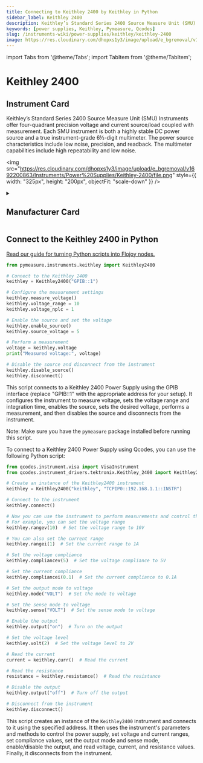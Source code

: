 ```yaml
---
title: Connecting to Keithley 2400 by Keithley in Python
sidebar_label: Keithley 2400
description: Keithley’s Standard Series 2400 Source Measure Unit (SMU) Instruments offer four-quadrant precision voltage and current source/load coupled with measurement. Each SMU instrument is both a highly stable DC power source and a true instrument-grade 6½-digit multimeter. The power source characteristics include low noise, precision, and readback. The multimeter capabilities include high repeatability and low noise.
keywords: [power supplies, Keithley, Pymeasure, Qcodes]
slug: /instruments-wiki/power-supplies/keithley/keithley-2400
image: https://res.cloudinary.com/dhopxs1y3/image/upload/e_bgremoval/v1692200863/Instruments/Power%20Supplies/Keithley-2400/file.png
---
```


import Tabs from '@theme/Tabs';
import TabItem from '@theme/TabItem';

# Keithley 2400

## Instrument Card

<div className="flex">

<div>

Keithley’s Standard Series 2400 Source Measure Unit (SMU) Instruments offer four-quadrant precision voltage and current source/load coupled with measurement. Each SMU instrument is both a highly stable DC power source and a true instrument-grade 6½-digit multimeter. The power source characteristics include low noise, precision, and readback. The multimeter capabilities include high repeatability and low noise.

</div>

<img src="https://res.cloudinary.com/dhopxs1y3/image/upload/e_bgremoval/v1692200863/Instruments/Power%20Supplies/Keithley-2400/file.png" style={{ width: "325px", height: "200px", objectFit: "scale-down" }} />

</div>

<details>
<summary><h2>Manufacturer Card</h2></summary>

<img src="https://res.cloudinary.com/dhopxs1y3/image/upload/v1692126010/Instruments/Vendor%20Logos/Keithley.png" style={{ width: "100%", height: "170px",objectFit: "scale-down" }} />

Keithley Instruments is a measurement and instrument company headquartered in Solon, Ohio, that develops, manufactures, markets, and sells data acquisition products, as well as complete systems for high-volume production and assembly testing. <a href="https://www.tek.com/en">Website</a>.

<ul>
  <li>Headquarters: Cleveland, Ohio, United States</li>
  <li>Yearly Revenue (millions, USD): 110.6</li>
</ul>
</details>

## Connect to the Keithley 2400 in Python

[Read our guide for turning Python scripts into Flojoy nodes.](https://docs.flojoy.ai/custom-nodes/creating-custom-node/)
<Tabs>
<TabItem value="Pymeasure" label="Pymeasure">


```python
from pymeasure.instruments.keithley import Keithley2400

# Connect to the Keithley 2400
keithley = Keithley2400("GPIB::1")

# Configure the measurement settings
keithley.measure_voltage()
keithley.voltage_range = 10
keithley.voltage_nplc = 1

# Enable the source and set the voltage
keithley.enable_source()
keithley.source_voltage = 5

# Perform a measurement
voltage = keithley.voltage
print("Measured voltage:", voltage)

# Disable the source and disconnect from the instrument
keithley.disable_source()
keithley.disconnect()
```

This script connects to a Keithley 2400 Power Supply using the GPIB interface (replace "GPIB::1" with the appropriate address for your setup). It configures the instrument to measure voltage, sets the voltage range and integration time, enables the source, sets the desired voltage, performs a measurement, and then disables the source and disconnects from the instrument.

Note: Make sure you have the `pymeasure` package installed before running this script.

</TabItem>
<TabItem value="Qcodes" label="Qcodes">

To connect to a Keithley 2400 Power Supply using Qcodes, you can use the following Python script:

```python
from qcodes.instrument.visa import VisaInstrument
from qcodes.instrument_drivers.tektronix.Keithley_2400 import Keithley2400

# Create an instance of the Keithley2400 instrument
keithley = Keithley2400("keithley", "TCPIP0::192.168.1.1::INSTR")

# Connect to the instrument
keithley.connect()

# Now you can use the instrument to perform measurements and control the power supply
# For example, you can set the voltage range
keithley.rangev(10)  # Set the voltage range to 10V

# You can also set the current range
keithley.rangei(1)  # Set the current range to 1A

# Set the voltage compliance
keithley.compliancev(5)  # Set the voltage compliance to 5V

# Set the current compliance
keithley.compliancei(0.1)  # Set the current compliance to 0.1A

# Set the output mode to voltage
keithley.mode("VOLT")  # Set the mode to voltage

# Set the sense mode to voltage
keithley.sense("VOLT")  # Set the sense mode to voltage

# Enable the output
keithley.output("on")  # Turn on the output

# Set the voltage level
keithley.volt(2)  # Set the voltage level to 2V

# Read the current
current = keithley.curr()  # Read the current

# Read the resistance
resistance = keithley.resistance()  # Read the resistance

# Disable the output
keithley.output("off")  # Turn off the output

# Disconnect from the instrument
keithley.disconnect()
```

This script creates an instance of the `Keithley2400` instrument and connects to it using the specified address. It then uses the instrument's parameters and methods to control the power supply, set voltage and current ranges, set compliance values, set the output mode and sense mode, enable/disable the output, and read voltage, current, and resistance values. Finally, it disconnects from the instrument.

</TabItem>
</Tabs>